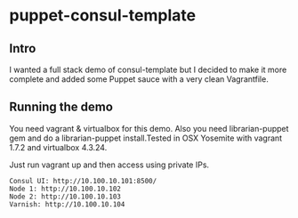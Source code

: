 # puppet-consul-template

## Intro

I wanted a full stack demo of consul-template but I decided to make it more complete and added some Puppet sauce with a very 
clean Vagrantfile.

## Running the demo

You need vagrant & virtualbox for this demo. Also you need librarian-puppet gem and do a librarian-puppet install.Tested in OSX Yosemite with vagrant 1.7.2 and virtualbox 4.3.24.

Just run vagrant up and then access using private IPs.

```
Consul UI: http://10.100.10.101:8500/
Node 1: http://10.100.10.102
Node 2: http://10.100.10.103
Varnish: http://10.100.10.104
```
